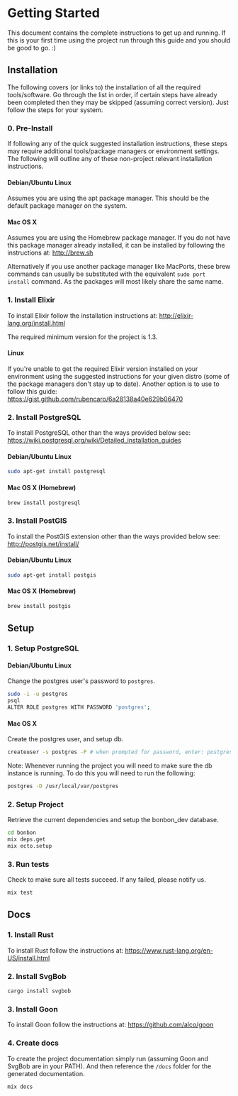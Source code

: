 Getting Started
===============

This document contains the complete instructions to get up and running. If this is your first time using the project run through this guide and you should be good to go. :)

Installation
------------

The following covers (or links to) the installation of all the required tools/software. Go through the list in order, if certain steps have already been completed then they may be skipped (assuming correct version). Just follow the steps for your system.

### 0. Pre-Install

If following any of the quick suggested installation instructions, these steps may require additional tools/package managers or environment settings. The following will outline any of these non-project relevant installation instructions.

#### Debian/Ubuntu Linux

Assumes you are using the apt package manager. This should be the default package manager on the system.

#### Mac OS X

Assumes you are using the Homebrew package manager. If you do not have this package manager already installed, it can be installed by following the instructions at: http://brew.sh

Alternatively if you use another package manager like MacPorts, these brew commands can usually be substituted with the equivalent `sudo port install` command. As the packages will most likely share the same name.

### 1. Install Elixir

To install Elixir follow the installation instructions at: http://elixir-lang.org/install.html

The required minimum version for the project is 1.3.

#### Linux

If you're unable to get the required Elixir version installed on your environment using the suggested instructions for your given distro (some of the package managers don't stay up to date). Another option is to use to follow this guide: https://gist.github.com/rubencaro/6a28138a40e629b06470

### 2. Install PostgreSQL

To install PostgreSQL other than the ways provided below see: https://wiki.postgresql.org/wiki/Detailed_installation_guides

#### Debian/Ubuntu Linux

```bash
sudo apt-get install postgresql
```

#### Mac OS X (Homebrew)

```bash
brew install postgresql
```


### 3. Install PostGIS

To install the PostGIS extension other than the ways provided below see: http://postgis.net/install/

#### Debian/Ubuntu Linux

```bash
sudo apt-get install postgis
```

#### Mac OS X (Homebrew)

```bash
brew install postgis
```

Setup
-----

### 1. Setup PostgreSQL

#### Debian/Ubuntu Linux

Change the postgres user's password to `postgres`.

```bash
sudo -i -u postgres
psql
ALTER ROLE postgres WITH PASSWORD 'postgres';
```

#### Mac OS X

Create the postgres user, and setup db.

```bash
createuser -s postgres -P # when prompted for password, enter: postgres
```

Note: Whenever running the project you will need to make sure the db instance is running. To do this you will need to run the following:

```bash
postgres -D /usr/local/var/postgres
```

### 2. Setup Project

Retrieve the current dependencies and setup the bonbon_dev database.

```bash
cd bonbon
mix deps.get
mix ecto.setup
```

### 3. Run tests

Check to make sure all tests succeed. If any failed, please notify us.

```bash
mix test
```

Docs
----

### 1. Install Rust

To install Rust follow the instructions at: https://www.rust-lang.org/en-US/install.html

### 2. Install SvgBob

```bash
cargo install svgbob
```

### 3. Install Goon

To install Goon follow the instructions at: https://github.com/alco/goon

### 4. Create docs

To create the project documentation simply run (assuming Goon and SvgBob are in your PATH). And then reference the `/docs` folder for the generated documentation.

```bash
mix docs
```
